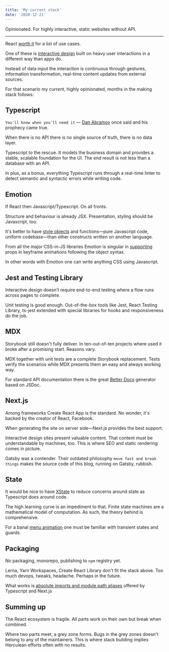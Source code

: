 ```yaml
---
title: 'My current stack'
date: '2020-12-21'
---
```


Opinionated. For highly interactive, static websites without API.

<!--more-->

---

React [worth it](http://metamn.io/react/things-ive-learnt-in-2020/) for a list of use cases.

One of these is [interactive design](https://en.wikipedia.org/wiki/Interactive_design) built on heavy user interactions in a different way than apps do.

Instead of data input the interaction is continuous through gestures, information transformation, real-time content updates from external sources.

For that scenario my current, highly opinionated, months in the making stack follows:

## Typescript

`You'll know when you'll need it` &mdash; [Dan Abramov](https://overreacted.io/) once said and his prophecy came true.

When there is no API there is no single source of truth, there is no data layer.

Typescript to the rescue. It models the business domain and provides a stable, scalable foundation for the UI. The end result is not less than a database with an API.

In plus, as a bonus, everything Typescript runs through a real-time linter to detect semantic and syntactic errors while writing code.

## Emotion

If React then Javascript/Typescript. On all fronts.

Structure and behaviour is already JSX. Presentation, styling should be Javascript, too.

It's better to have [style objects](https://emotion.sh/docs/object-styles) and functions&mdash;pure Javascript code, uniform codebase&mdash;than other constructs written on another language.

From all the major CSS-in-JS libraries Emotion is singular in [supporting](https://github.com/osequi/hacks/blob/master/CSS-in-JS.md) props in keyframe animations following the object syntax.

In other words with Emotion one can write anything CSS using Javascript.

## Jest and Testing Library

Interactive design doesn't require end-to-end testing where a flow runs across pages to complete.

Unit testing is good enough. Out-of-the-box tools like Jest, React Testing Library, ts-jest extended with special libraries for hooks and responsiveness do the job.

## MDX

Storybook still doesn't fully deliver. In ten-out-of-ten projects where used it broke after a promising start. Reasons vary.

MDX together with unit tests are a complete Storybook replacement. Tests verify the scenarios while MDX presents them an easy and always working way.

For standard API documentation there is the great [Better Docs](https://github.com/SoftwareBrothers/better-docs) generator based on JSDoc.

## Next.js

Among frameworks Create React App is the standard. No wonder, it's backed by the creator of React, Facebook.

When generating the site on server side&mdash;Next.js provides the best support.

Interactive design sites present valuable content. That content must be understandable by machines, too. This is where SEO and static rendering comes in picture.

Gatsby was a contender. Their outdated philosophy `move fast and break things` makes the source code of this blog, running on Gatsby, rubbish.

## State

It would be nice to have [XState](https://xstate.js.org/) to reduce concerns around state as Typescript does around code.

The high learning curve is an impediment to that. Finite state machines are a mathematical model of computation. As such, the theory behind is comprehensive.

For a banal [menu animation](https://github.com/davidkpiano/xstate/issues/1702#issuecomment-740139365s) one must be familiar with transient states and guards.

## Packaging

No packaging, monorepo, publishing to `npm` registry yet.

Lerna, Yarn Workspaces, Create React Library don't fit the stack above. Too much devops, tweaks, headache. Perhaps in the future.

What works is [absolute imports and module path aliases](https://nextjs.org/docs/advanced-features/module-path-aliases) offered by Typescript and Next.js

## Summing up

The React ecosystem is fragile. All parts work on their own but break when combined.

Where two parts meet, a grey zone forms. Bugs in the grey zones doesn't belong to any of the maintainers. This is where stack building implies Herculean efforts often with no results.
